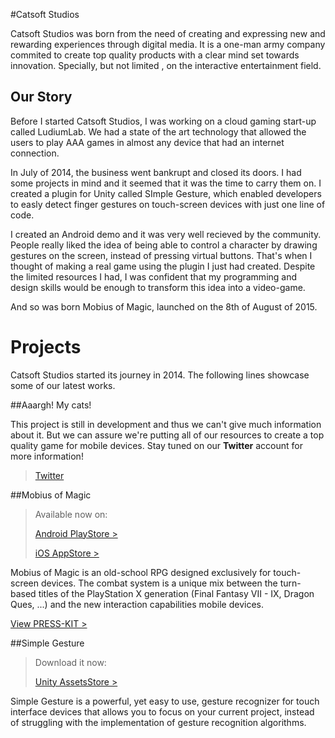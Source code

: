 #Catsoft Studios

Catsoft Studios was born from the need of creating and expressing new and rewarding experiences through digital media. It is a one-man army company commited to create top quality products with a clear mind set towards innovation. Specially, but not limited , on the interactive entertainment field.

## Our Story

Before I started Catsoft Studios, I was working on a cloud gaming start-up called LudiumLab. We had a state of the art technology that allowed the users to play AAA games in almost any device that had an internet connection.

In July of 2014, the business went bankrupt and closed its doors. I had some projects in mind and it seemed that it was the time to carry them on. I created a plugin for Unity called SImple Gesture, which enabled developers to easly detect finger gestures on touch-screen devices with just one line of code.

I created an Android demo and it was very well recieved by the community. People really liked the idea of being able to control a character by drawing gestures on the screen, instead of pressing virtual buttons. That's when I thought of making a real game using the plugin I just had created. Despite the limited resources I had, I was confident that my programming and design skills would be enough to transform this idea into a video-game.

And so was born Mobius of Magic, launched on the 8th of August of 2015.

# Projects

Catsoft Studios started its journey in 2014. The following lines showcase some of our latest works.

##Aaargh! My cats!

This project is still in development and thus we can't give much information about it. But we can assure we're putting all of our resources to create a top quality game for mobile devices. Stay tuned on our **Twitter** account for more information!

> [Twitter](http://twitter.com/catsoftstudios)

##Mobius of Magic

> Available now on:
>
> [Android PlayStore >](https://play.google.com/store/apps/details?id=com.catsoftstudios.mobiusofmagic)
> 
> [iOS AppStore >](https://itunes.apple.com/us/app/mobius-of-magic/id1022330445)

Mobius of Magic is an old-school RPG designed exclusively for touch-screen devices. The combat system is a unique mix between the turn-based titles of the PlayStation X generation (Final Fantasy VII - IX, Dragon Ques, ...) and the new interaction capabilities mobile devices.

[View PRESS-KIT >](http://press.catsoft-studios.com/mobiusofmagic)

##Simple Gesture

> Download it now:
>
> [Unity AssetsStore >](http://u3d.as/8bb)

Simple Gesture is a powerful, yet easy to use, gesture recognizer for touch interface devices that allows you to focus on your current project, instead of struggling with the implementation of gesture recognition algorithms.




